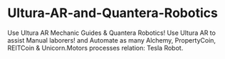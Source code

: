# Ultura-AR-and-Quantera-Robotics
Use Ultura AR Mechanic Guides &amp; Quantera Robotics! Use Ultura AR to assist Manual laborers! and Automate as many Alchemy, PropertyCoin, REITCoin &amp; Unicorn.Motors processes relation: Tesla Robot.
